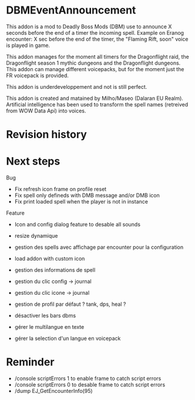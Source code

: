# DBMEventAnnouncement
This addon is a mod to Deadly Boss Mods (DBM) use to announce X seconds before the end of a timer the incoming spell. Example on Eranog encounter: X sec before the end of the timer, the "Flaming Rift, soon" voice is played in game.

This addon manages for the moment all timers for the Dragonflight raid, the Dragonflight season 1 mythic dungeons and the Dragonflight dungeons. This addon can manage different voicepacks, but for the moment just the FR voicepack is provided.

This addon is underdeveloppement and not is still perfect.

This addon is created and matained by Milho/Maseo (Dalaran EU Realm). Artificial intelligence has been used to transform the spell names (retreived from WOW Data Api) into voices.

# Revision history


# Next steps
Bug
- Fix refresh icon frame on profile reset
- Fix spell only defineds with DMB message and/or DMB icon
- Fix print loaded spell when the player is not in instance

Feature
- Icon and config dialog feature to desable all sounds
- resize dynamique
- gestion des spells avec affichage par encounter pour la configuration
- load addon with custom icon

- gestion des informations de spell
- gestion du clic config -> journal
- gestion du clic icone -> journal
- gestion de profil par défaut ? tank, dps, heal ?
- désactiver les bars dbms
- gérer le multilangue en texte
- gérer la selection d'un langue en voicepack


# Reminder
- /console scriptErrors 1 to enable frame to catch script errors
- /console scriptErrors 0 to desable frame to catch script errors
- /dump EJ_GetEncounterInfo(95)